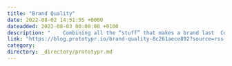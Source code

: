 ```yaml
---
title: "Brand Quality"
date: 2022-08-02 14:51:55 +0000
dateadded: 2022-08-03 00:00:08 +0100
description: "    Combining all the “stuff” that makes a brand last  Continue reading on Prototypr »  "
link: "https://blog.prototypr.io/brand-quality-8c261aece892?source=rss----eb297ea1161a---4"
category:
directory: _directory/prototypr.md
---
```

